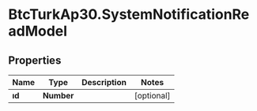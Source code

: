 # BtcTurkAp30.SystemNotificationReadModel

## Properties
Name | Type | Description | Notes
------------ | ------------- | ------------- | -------------
**ıd** | **Number** |  | [optional] 
